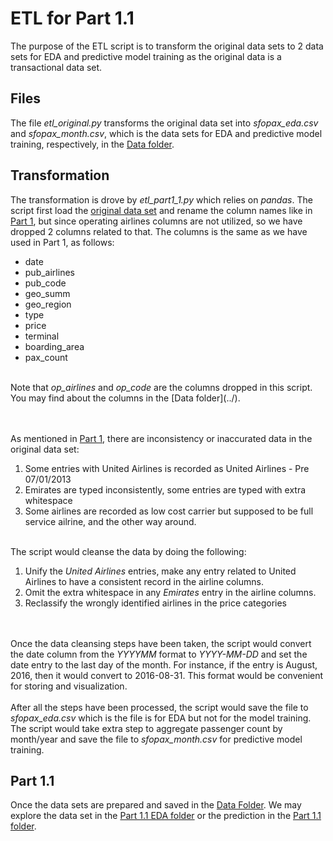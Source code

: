 # ETL for Part 1.1

The purpose of the ETL script is to transform the original data sets to 2 data sets for EDA and predictive model training as the original data is a transactional data set. 

## Files
The file <i>etl_original.py</i> transforms the original data set into <i>sfopax_eda.csv</i> and <i>sfopax_month.csv</i>, which is the data sets for EDA and predictive model training, respectively, in the [Data folder](../).

## Transformation
The transformation is drove by <i>etl_part1_1.py</i> which relies on <i>pandas</i>. The script first load the [original data set](../Air_Traffic_Passenger_Statistics.csv) and rename the column names like in [Part 1](../../Part1), but since operating airlines columns are not utilized, so we have dropped 2 columns related to that. The columns is the same as we have used in Part 1, as follows:
<ul>
<li>date</li>
<li>pub_airlines</li>
<li>pub_code</li>
<li>geo_summ</li>
<li>geo_region</li>
<li>type</li>
<li>price</li>
<li>terminal</li>
<li>boarding_area</li>
<li>pax_count</li>
</ul>
<br>
Note that <i>op_airlines</i> and <i>op_code</i> are the columns dropped in this script. You may find about the columns in the [Data folder](../).

<br><br>
As mentioned in [Part 1](../../Part1), there are inconsistency or inaccurated data in the original data set:
<ol>
<li>Some entries with United Airlines is recorded as United Airlines - Pre 07/01/2013</li>
<li>Emirates are typed inconsistently, some entries are typed with extra whitespace</li>
<li>Some airlines are recorded as low cost carrier but supposed to be full service ailrine, and the other way around.</li>
</ol>
<br>
The script would cleanse the data by doing the following:
<ol>
	<li>Unify the <i>United Airlines</i> entries, make any entry related to United Airlines to have a consistent record in the airline columns.</li>
	<li>Omit the extra whitespace in any <i>Emirates</i> entry in the airline columns.</li>
	<li>Reclassify the wrongly identified airlines in the price categories</li>
</ol>
<br><br>
Once the data cleansing steps have been taken, the script would convert the date column from the <i>YYYYMM</i> format to <i>YYYY-MM-DD</i> and set the date entry to the last day of the month. For instance, if the entry is August, 2016, then it would convert to 2016-08-31. This format would be convenient for storing and visualization.
<br><br>
After all the steps have been processed, the script would save the file to <i>sfopax_eda.csv</i> which is the file is for EDA but not for the model training.
<br>
The script would take extra step to aggregate passenger count by month/year and save the file to <i>sfopax_month.csv</i> for predictive model training.

## Part 1.1
Once the data sets are prepared and saved in the [Data Folder](../). We may explore the data set in the [Part 1.1 EDA folder](../Part1_1/EDA/) or the prediction in the [Part 1.1 folder](../Part1_1/).

